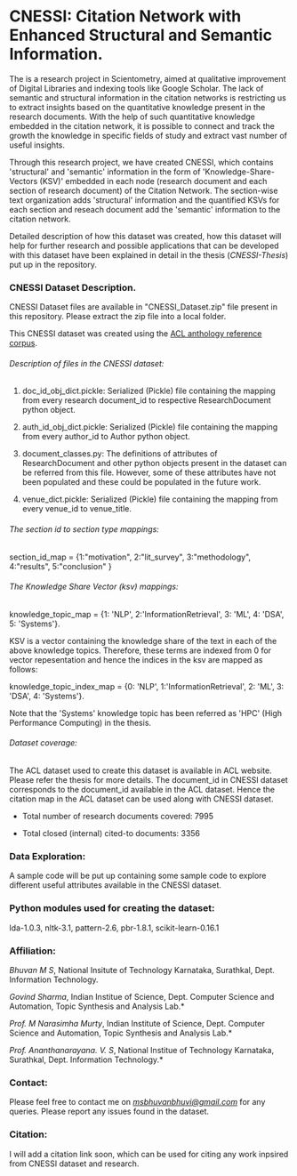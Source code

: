 # CNESSI: Citation Network with Enhanced Structural and Semantic Information.

The is a research project in Scientometry, aimed at qualitative improvement of Digital Libraries and indexing tools like Google Scholar. The lack of semantic and structural information in the citation networks is restricting us to extract insights based on the quantitative knowledge present in the research documents. With the help of such quantitative knowledge embedded in the citation network, it is possible to connect and track the growth the knowledge in specific fields of study and extract vast number of useful insights.

Through this research project, we have created CNESSI, which contains 'structural' and 'semantic' information in the form of 'Knowledge-Share-Vectors (KSV)' embedded in each node (research document and each section of research document) of the Citation Network. The section-wise text organization adds 'structural' information and the quantified KSVs for each section and reseach document add the 'semantic' information to the citation network.

Detailed description of how this dataset was created, how this dataset will help for further research and possible applications that can be developed with this dataset have been explained in detail in the thesis (*CNESSI-Thesis*) put up in the repository.

### CNESSI Dataset Description.
CNESSI Dataset files are available in "CNESSI_Dataset.zip" file present in this repository. Please extract the zip file into a local folder.

This CNESSI dataset was created using the [ACL anthology reference corpus](https://aclanthology.info/papers/L08-1005/l08-1005).

###### Description of files in the CNESSI dataset:
1. doc_id_obj_dict.pickle: Serialized (Pickle) file containing the mapping from every research document_id to respective ResearchDocument python object. 

2. auth_id_obj_dict.pickle: Serialized (Pickle) file containing the mapping from every author_id to Author python object.

3. document_classes.py: The definitions of attributes of ResearchDocument and other python objects present in the dataset can be referred from this file. However, some of these attributes have not been populated and these could be populated in the future work.

4. venue_dict.pickle: Serialized (Pickle) file containing the mapping from every venue_id to venue_title.

###### The section id to section type mappings:
section_id_map = {1:"motivation", 2:"lit_survey", 3:"methodology", 4:"results", 5:"conclusion" }

###### The Knowledge Share Vector (ksv) mappings:
knowledge_topic_map = {1: 'NLP', 2:'InformationRetrieval', 3: 'ML', 4: 'DSA', 5: 'Systems'}.

KSV is a vector containing the knowledge share of the text in each of the above knowledge topics. Therefore, these terms are indexed from 0 for vector repesentation and hence the indices in the ksv are mapped as follows:

knowledge_topic_index_map = {0: 'NLP', 1:'InformationRetrieval', 2: 'ML', 3: 'DSA', 4: 'Systems'}.

Note that the 'Systems' knowledge topic has been referred as 'HPC' (High Performance Computing) in the thesis.

###### Dataset coverage:
The ACL dataset used to create this dataset is available in ACL website. Please refer the thesis for more details.
The document_id in CNESSI dataset corresponds to the document_id available in the ACL dataset. Hence the citation map in the ACL dataset can be used along with CNESSI dataset.

* Total number of research documents covered: 7995

* Total closed (internal) cited-to documents: 3356

### Data Exploration:
A sample code will be put up containing some sample code to explore different useful attributes available in the CNESSI dataset.

### Python modules used for creating the dataset:
lda-1.0.3, nltk-3.1, pattern-2.6, pbr-1.8.1, scikit-learn-0.16.1

### Affiliation:
*Bhuvan M S*, National Insitute of Technology Karnataka, Surathkal, Dept. Information Technology.

*Govind Sharma*, Indian Institue of Science, Dept. Computer Science and Automation, Topic Synthesis and Analysis Lab.*

*Prof. M Narasimha Murty*, Indian Institute of Science, Dept. Computer Science and Automation, Topic Synthesis and Analysis Lab.*

*Prof. Ananthanarayana. V. S*, National Institue of Technology Karnataka, Surathkal, Dept. Information Technology.*

### Contact:
Please feel free to contact me on *msbhuvanbhuvi@gmail.com* for any queries. Please report any issues found in the dataset.

### Citation:
I will add a citation link soon, which can be used for citing any work inpsired from CNESSI dataset and research.
